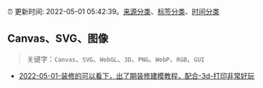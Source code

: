 :alarm_clock: 更新时间: 2022-05-01 05:42:39。[来源分类](../README.md)、[标签分类](../TAGS.md)、[时间分类](../TIMELINE.md)

## Canvas、SVG、图像


> 关键字：`Canvas`、`SVG`、`WebGL`、`3D`、`PNG`、`WebP`、`RGB`、`GUI`



- [2022-05-01-装修的可以看下，出了期装修建模教程，配合-3d-打印非常好玩](https://www.v2ex.com/t/850328) 